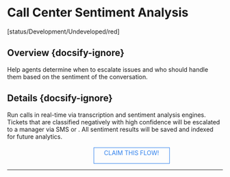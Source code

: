 <!--TODO: Replace all references to "VDA", "Developer Application", and "Developer App" with "Veritone Developer"-->
<style>
    #claim-this-flow-btn {
        display: block;
        color: #2F80ED;
        border: 1px solid #2F80ED;
        width: 170px;
        height: 30px;
        text-align: center;
        padding: 3px;
        position: relative;
        text-decoration: none;
        left: 40%;
    }
</style>
# Call Center Sentiment Analysis 
[status/Development/Undeveloped/red]


## Overview {docsify-ignore}
Help agents determine when to escalate issues and who should handle them based on the sentiment of the conversation.
## Details {docsify-ignore}
Run calls in real-time via transcription and sentiment analysis engines. Tickets that are classified negatively with high confidence will be escalated to a manager via SMS or <Call Center system>. All sentiment results will be saved and indexed for future analytics.
</br>
</br>
<a target="_blank" href="https://forms.gle/tkVjfrtyBDrXyoji7" id="claim-this-flow-btn">CLAIM THIS FLOW!</a>
<hr>